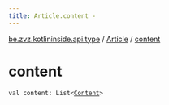 ```yaml
---
title: Article.content - 
---
```


[be.zvz.kotlininside.api.type](../index.html) / [Article](index.html) / [content](./content.html)

# content

`val content: List<`[`Content`](../../be.zvz.kotlininside.api.type.content/-content.html)`>`